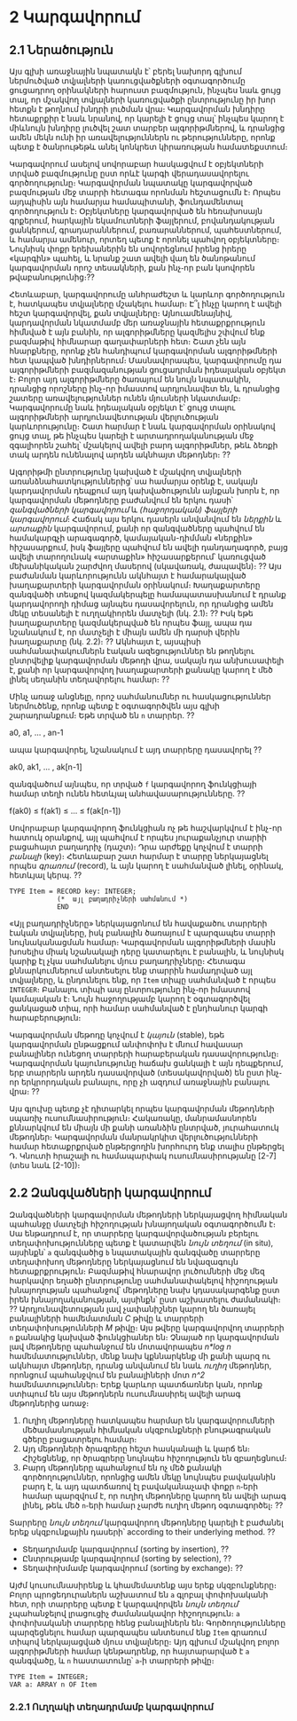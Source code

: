 
# 2 Կարգավորում

## 2.1 Ներածություն

Այս գլխի առաջնային նպատակն է՝ բերել նախորդ գլխում ներմուծված տվյալների կառուցվածքների օգտագործումը ցուցադրող օրինակների հարուստ բազմություն, ինչպես նաև ցույց տալ, որ մշակվող տվյալների կառուցվածքի ընտրությունը իր խոր հետքն է թողնում խնդրի լուծման վրա։ Կարգավորման խնդիրը հետաքրքիր է նաև նրանով, որ կարելի է ցույց տալ՝ ինչպես կարող է միևնույն խնդիրը լուծվել շատ տարբեր ալգորիթմներով, և դրանցից ամեն մեկն ունի իր առավելություններն ու թերությունները, որոնք պետք է ծանրութեթև անել կոնկրետ կիրառության համատեքստում։

Կարգավորում ասելով սովորաբար հասկացվում է օբյեկտների տրված բազմությունը ըստ որևէ կարգի վերադասավորելու գործողությունը։ Կարգավորման նպատակը կարգավորված բազմության մեջ տարրի հետագա որոնման հեշտացումն է։ Որպես այդպիսին այն համարյա համապիտանի, ֆունդամենտալ գործողություն է։ Օբյեկտները կարգավորված են հեռախոսայն գրքերում, հարկային եկամուտների ֆայլերում, բովանդակության ցանկերում, գրադարաններում, բառարաններում, պահեստներում, և համարյա ամենուր, որտեղ պետք է որոնել պահվող օբյեկտները։ Նույնիսկ փոքր երեխաներին են սովորեցնում իրենց իրերը «կարգին» պահել, և նրանք շատ ավելի վաղ են ծանոթանում կարգավորման որոշ տեսակների, քան ինչ֊որ բան կսովորեն թվաբանությունից։??

Հետևաբար, կարգավորումը անհրաժեշտ և կարևոր գործողություն է, հատկապես տվյալները մշակելու համար։ Է՞լ ինչը կարող է ավելի հեշտ կարգավորվել, քան տվյալները։ Այնուամենայնիվ, կարդավորման նկատմամբ մեր առաջնային հետաքրքրություն հիմնված է այն բանին, որ ալգորիթմները կազմելիս շփվում ենք բազմաթիվ հիմնարար գաղափարների հետ։ Շատ չեն այն հնարքները, որոնք չեն հանդիպում կարգավորման ալգորիթմների հետ կապված խնդիրներում։ Մասնավորապես, կարգավորումը դա ալգորիթմների բազմազանության ցուցադրման իդեալական օբյեկտ է։ Բոլոր այդ ալգորիթմները ծառայում են նույն նպատակին, դրանցից որոշները ինչ-որ իմաստով արդյունավետ են, և դրանցից շատերը առավելություններ ունեն մյուսների նկատմամբ։ Կարգավորումը նաև իդեալական օբյեկտ է՝ ցույց տալու ալգորիթմների արդյունավետության վերլուծության կարևորությունը։ Շատ հարմար է նաև կարգավորման օրինակով ցույց տալ, թե ինչպես կարելի է արտադրողականության մեջ զգալիորեն շահել՝ մշակելով ավելի բարդ ալգորիթմներ, թեև ձեռքի տակ արդեն ունենալով արդեն ակնհայտ մեթոդներ։ ??

Ալգորիթմի ընտրությունը կախված է մշակվող տվյալների առանձնահատկություններից՝ սա համարյա օրենք է, սակայն կարդավորման դեպքում այդ կախվածությունն այնքան խորն է, որ կարգավորման մեթոդները բաժանվում են երկու դասի՝ _զանգվածների կարգավորում_ և _(հաջորդական) ֆայլերի կարգավորում_։ Հաճակ այս երկու դասերն անվանվում են _ներքին_ և _արտաքին_ կարգավորում, քանի որ զանգվածները պահվում են համակարգչի արագագործ, կամայական-դիմման «ներքին» հիշասարքում, իսկ ֆայլերը պահվում են ավելի դանդաղագործ, բայց ավելի տարողունակ «արտաքին» հիշասարքերում՝ կառուցված մեխանիկական շարժվող մասերով (սկավառակ, ժապավեն)։ ?? Այս բաժանման կարևորությունն ակնհայտ է համարակալված խաղաքարտերի կարգավորման օրինակում։ Խաղաքարտերը զանգվածի տեսքով կազմակերպելը համապատասխանում է դրանք կարդավորողի դիմաց այնպես դասավորելուն, որ դրանցից ամեն մեկը տեսանելի է ուղղակիորեն մատչելի (նկ․ 2.1)։ ?? Իսկ եթե խաղաքարտերը կազմակերպված են որպես ֆայլ, ապա դա նշանակում է, որ մատչելի է միայն ամեն մի դարսի վերին խաղաքարտը (նկ․ 2.2)։ ?? Ակնհայտ է, այսպիսի սահմանափակումներն էական ազեցություններ են թողնելու ընտրվելիք կարգավորման մեթոդի վրա, սակայն դա անխուսափելի է, քանի որ կարգավորվող խաղաքարտերի քանակը կարող է մեծ լինել սեղանին տեղավորելու համար։ ??

Մինչ առաջ անցնելը, որոշ սահմանումներ ու հասկացություններ ներմուծենք, որոնք պետք է օգտագործվեն այս գլխի շարադրանքում։ Եթե տրված են `n` տարրեր․ ??

a0, a1, ... , an-1

ապա կարգավորել, նշանակում է այդ տարրերը դասավորել ??

ak0, ak1, ... , ak[n-1]

զանգվածում այնպես, որ տրված `f` կարգավորող ֆունկցիայի համար տեղի ունեն հետևյալ անհավասարությունները․ ??

f(ak0) ≤ f(ak1) ≤ ... ≤ f(ak[n-1])

Սովորաբար կարգավորող ֆունկցիան ոչ թե հաշվարկվում է ինչ-որ հատուկ օրանքով, այլ պահվում է որպես յուրաքանչյուր տարիի բացահայտ բաղադրիչ (դաշտ)։ Դրա արժեքը կոչվում է տարրի _բանալի_ (key)։ Հետևաբար շատ հարմար է տարրը ներկայացնել որպես _գրառում_ (record), և այն կարող է սահմանված լինել, օրինակ, հետևյալ կերպ․ ??

````oberon
TYPE Item = RECORD key: INTEGER;
            (*  այլ բաղադրիչների սահմանում *)
            END
````

«Այլ բաղադրիչները» ներկայացոնում են հավաքածու տարրերի էական տվյալները, իսկ բանալին ծառայում է պարզապես տարրի նույնականացման համար։ Կարգավորման ալգորիթմների մասին խոսելիս միակ նշանակալի դերը կատարելու է բանալին, և նույնիսկ կարիք էլ չկա սահմանելու մյուս բաղադրիչները։ Հետագա քննարկումներում անտեսելու ենք տարրին համադրված այլ տվյալները, և ընդունելու ենք, որ `Item` տիպը սահմանված է որպես `INTEGER`։ Բանալու տիպի ասյ ընտրությունը ինչ֊որ իմաստով կամայական է։ Նույն հաջողությամբ կարող է օգտագործվել ցանկացած տիպ, որի համար սահմանված է ընդհանուր կարգի հարաբերություն։

Կարգավորման մեթոդը կոչվում է _կայուն_ (stable), եթե կարգավորման ընթացքում անփոփոխ է մնում հավասար բանալիներ ունեցող տարրերի հարաբերական դասավորությունը։ Կարգավորման կայունությունը հաճախ ցանկալի է այն դեպքերում, երբ տարրերն արդեն դասավորված (տեսակավորված) են ըստ ինչ֊որ երկրորդական բանալու, որը չի ազդում առաջնային բանալու վրա։ ?? 

Այս գլուխը պետք չէ դիտարկել որպես կարգավորման մեթոդների սպառիչ ուսումնասիրություն։ Հակառակը, մանրամասնորեն քննարկվում են միայն մի քանի առանձին ընտրված, յուրահատուկ մեթոդներ։ Կարգավորման մանրակրկիտ վերլուծությունների համար հետաքրքրված ընթերցողին խորհուրդ ենք տալիս ընթերցել Դ․ Կնուտի հրաշալի ու համապարփակ ուսումնասիրությանը [2-7] (տես նաև [2-10])։


## 2.2 Զանգվածների կարգավորում

Զանգվածների կարգավորման մեթոդների ներկայացվող հիմնական պահանջը մատչելի հիշողության խնայողական օգտագործումն է։ Սա ենթադրում է, որ տարրերը կարգավորվածության բերելու տեղափոխությունները պետք է կատարվեն _նույն տեղում_ (in situ), այսինքն՝ `a` զանգվածից `b` նպատակային զանգվածը տարրերը տեղափոխող մեթոդները ներկայացնում են նվազագույն հետաքրքրություն։ Բազմաթիվ հնարավոր լուծումների մեջ մեզ հարկավոր եղածի ընտրությունը սահմանափակելով հիշողության խնայողության պահանջով՝ մեթոդները նախ կդասակարգենք ըստ իրեն խնայողականության, այսինքն՝ ըստ աշխատելու ժամանակի։ ?? Արդյունավետության լավ չափանիշներ կարող են ծառայել բանալիների համեմատման _C_ թիվը և տարրերի տեղափոխությունների _M_ թիվը։ Այս թվերը կարգավորվող տարրերի `n` քանակից կախված ֆունկցիաներ են։ Չնայած որ կարգավորման լավ մեթոդները պահանջում են մոտավորապես _n*log n_ համեմատություններ, մենք նախ կքննարկենք մի քանի պարզ ու ակնհայտ մեթոդներ, դրանց անվանում են նաև _ուղիղ_ մեթոդներ, որոնցում պահանջվում են բանալիների մոտ _n^2_ համեմատություններ։ Երեք կարևոր պատճառներ կան, որոնք ստիպում են այս մեթոդներն ուսումնասիրել ավելի արագ մեթոդներից առաջ։

1. Ուղիղ մեթոդները հատկապես հարմար են կարգավորումների մեծամասնության հիմնական սկզբունքների բնութագրական գծերը բացատրելու համար։
2. Այդ մեթոդների ծրագրերը հեշտ հասկանալի և կարճ են։ Հիշեցնենք, որ ծրագրերը նույնպես հիշողություն են զբաղեցնում։
3. Բարդ մեթոդները պահանջում են ոչ մեծ քանակի գործողություններ, որոնցից ամեն մեկը նույնպես բավականին բարդ է, և այդ պատճառով էլ բավականաչափ փոքր `n`֊երի համար պարզվում է, որ ուղիղ մեթոդները կարող են ավելի արագ լինել, թեև մեծ `n`֊երի համար չարժե ուղիղ մեթոդ օգտագործել։ ??

Տարրերը _նույն տեղում_ կարգավորող մեթոդները կարելի է բաժանել երեք սկզբունքային դասերի՝ according to their underlying method. ??

* Տեղադրմամբ կարգավորում (sorting by insertion), ??
* Ընտրությամբ կարգավորում (sorting by selection), ??
* Տեղափոխմամբ կարգավորում (sorting by exchange)։ ??

Այժմ կուսումնասիրենք և կհամեմատենք այս երեք սկզբունքները։ Բոլոր պրոցեդուրաներն աշխատում են `a` գլոբալ փոփոխականի հետ, որի տարրերը պետք է կարգավորվեն _նույն տեղում_՝ չպահանջելով լրացուցիչ ժամանակավոր հիշողություն։ `a` փոփոխականի տարրերը հենց բանալիներն են։ Գործողությունները պարզեցնելու համար պարզապես անտեսում ենք `Item` գրառում տիպով ներկայացված մյուս տվյալները։ Այդ գլխում մշակվող բոլոր ալգորիթմների համար կենթադրենք, որ հայտարարված է `a` զանգվածը, և `n` հաստատունը՝ `a`֊ի տարրերի թիվը։

````oberon
TYPE Item = INTEGER;
VAR a: ARRAY n OF Item
````


### 2.2.1 Ուղղակի տեղադրմամբ կարգավորում



